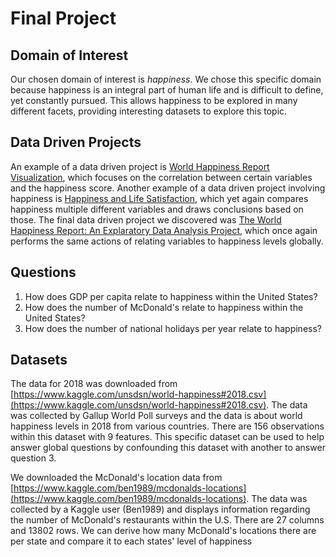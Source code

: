 # Final Project
## Domain of Interest
Our chosen domain of interest is _happiness_. We chose this specific domain because happiness is an integral part of human life and is difficult to define, yet constantly pursued. This allows happiness to be explored in many different facets, providing interesting datasets to explore this topic. 

## Data Driven Projects
An example of a data driven project is [World Happiness Report Visualization](https://nycdatascience.com/blog/student-works/world-happiness-report-visualization/), which focuses on the correlation between certain variables and the happiness score. Another example of a data driven project involving happiness is [Happiness and Life Satisfaction](https://ourworldindata.org/happiness-and-life-satisfaction), which yet again compares happiness multiple different variables and draws conclusions based on those. The final data driven project we discovered was [The World Happiness Report: An Explaratory Data Analysis Project](https://github.com/nateofspades/The-World-Happiness-Report-An-Exploratory-Data-Analysis-Project/blob/master/WorldHappinessReportEDA.ipynb), which once again performs the same actions of relating variables to happiness levels globally. 

## Questions
1. How does GDP per capita relate to happiness within the United States?
2. How does the number of McDonald's relate to happiness within the United States?
3. How does the number of national holidays per year relate to happiness? 

## Datasets

The data for 2018 was downloaded from [https://www.kaggle.com/unsdsn/world-happiness#2018.csv](https://www.kaggle.com/unsdsn/world-happiness#2018.csv). The data was collected by Gallup World Poll surveys and the data is about world happiness levels in 2018 from various countries. There are 156 observations within this dataset with 9 features. This specific dataset can be used to help answer global questions by confounding this dataset with another to answer question 3. 

We downloaded the McDonald's location data from [https://www.kaggle.com/ben1989/mcdonalds-locations](https://www.kaggle.com/ben1989/mcdonalds-locations). The data was collected by a Kaggle user (Ben1989) and displays information regarding the number of McDonald's restaurants within the U.S. There are 27 columns and 13802 rows. We can derive how many McDonald's locations there are per state and compare it to each states' level of happiness
